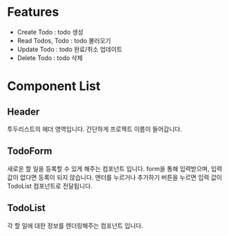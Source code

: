 # Features

- Create Todo : todo 생성
- Read Todos, Todo : todo 불러오기
- Update Todo : todo 완료/취소 업데이트
- Delete Todo : todo 삭제

# Component List

## Header

투두리스트의 헤더 영역입니다.
간단하게 프로젝트 이름이 들어갑니다.

## TodoForm

새로운 할 일을 등록할 수 있게 해주는 컴포넌트 입니다.
form을 통해 입력받으며, 입력값이 없다면 등록이 되지 않습니다.
엔터를 누르거나 추가하기 버튼을 누르면 입력 값이 TodoList 컴포넌트로 전달됩니다.

## TodoList

각 할 일에 대한 정보를 렌더링해주는 컴포넌트 입니다.
